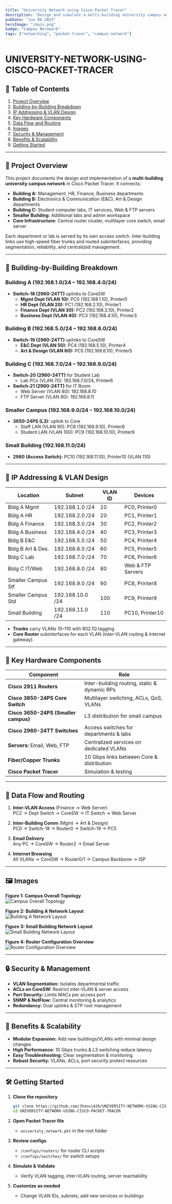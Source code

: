 ```yaml
---
title: "University Network using Cisco Packet Tracer"
description: "Design and simulate a multi-building university campus network with segmented VLANs, high-speed trunks, and centralized services using Cisco Packet Tracer."
pubDate: "Jun 08 2025"
heroImage: "/main.png"
badge: "Campus Netowork"
tags: ["networking", "packet-tracer", "campus-network"]
---
```


# UNIVERSITY-NETWORK-USING-CISCO-PACKET-TRACER

## 📖 Table of Contents

1. [Project Overview](#project-overview)  
2. [Building-by-Building Breakdown](#building-by-building-breakdown)  
3. [IP Addressing & VLAN Design](#ip-addressing--vlan-design)  
4. [Key Hardware Components](#key-hardware-components)  
5. [Data Flow and Routing](#data-flow-and-routing)  
6. [Images](#images)  
7. [Security & Management](#security--management)  
8. [Benefits & Scalability](#benefits--scalability)  
9. [Getting Started](#getting-started)  

---

## 🚀 Project Overview

This project documents the design and implementation of a **multi-building university campus network** in Cisco Packet Tracer. It connects:

- **Building A:** Management, HR, Finance, Business departments  
- **Building B:** Electronics & Communication (E&C), Art & Design departments  
- **Building C:** Student computer labs, IT services, Web & FTP servers  
- **Smaller Building:** Additional labs and admin workspace  
- **Core Infrastructure:** Central router cluster, multilayer core switch, email server  

Each department or lab is served by its own access switch. Inter-building links use high-speed fiber trunks and routed subinterfaces, providing segmentation, reliability, and centralized management.

---


## 🏢 Building-by-Building Breakdown

### Building A (192.168.1.0/24 – 192.168.4.0/24)
- **Switch-18 (2960-24TT)** uplinks to CoreSW  
  - **Mgmt Dept (VLAN 10):** PC0 (192.168.1.10), Printer0  
  - **HR Dept (VLAN 20):** PC1 (192.168.2.10), Printer1  
  - **Finance Dept (VLAN 30):** PC2 (192.168.3.10), Printer2  
  - **Business Dept (VLAN 40):** PC3 (192.168.4.10), Printer3  

### Building B (192.168.5.0/24 – 192.168.6.0/24)
- **Switch-19 (2960-24TT)** uplinks to CoreSW  
  - **E&C Dept (VLAN 50):** PC4 (192.168.5.10), Printer4  
  - **Art & Design (VLAN 60):** PC5 (192.168.6.10), Printer5  

### Building C (192.168.7.0/24 – 192.168.9.0/24)
- **Switch-20 (2960-24TT)** for Student Lab  
  - Lab PCs (VLAN 70): 192.168.7.0/24, Printer6  
- **Switch-21 (2960-24TT)** for IT Room  
  - Web Server (VLAN 80): 192.168.8.10  
  - FTP Server (VLAN 80): 192.168.8.11  

### Smaller Campus (192.168.9.0/24 – 192.168.10.0/24)
- **3650-24PS (L3):** uplink to Core  
  - Staff LAN (VLAN 90): PC8 (192.168.9.10), Printer8  
  - Student LAN (VLAN 100): PC9 (192.168.10.10), Printer9  

### Small Building (192.168.11.0/24)
- **2960 (Access Switch):** PC10 (192.168.11.10), Printer10 (VLAN 110)

---

## 🎯 IP Addressing & VLAN Design

| Location           | Subnet             | VLAN ID | Devices                    |
| ------------------ | ------------------ | ------- | -------------------------- |
| Bldg A Mgmt        | 192.168.1.0 /24    | 10      | PC0, Printer0              |
| Bldg A HR          | 192.168.2.0 /24    | 20      | PC1, Printer1              |
| Bldg A Finance     | 192.168.3.0 /24    | 30      | PC2, Printer2              |
| Bldg A Business    | 192.168.4.0 /24    | 40      | PC3, Printer3              |
| Bldg B E&C         | 192.168.5.0 /24    | 50      | PC4, Printer4              |
| Bldg B Art & Des.  | 192.168.6.0 /24    | 60      | PC5, Printer5              |
| Bldg C Lab         | 192.168.7.0 /24    | 70      | PC6, Printer6              |
| Bldg C IT/Web      | 192.168.8.0 /24    | 80      | Web & FTP Servers          |
| Smaller Campus Stf | 192.168.9.0 /24    | 90      | PC8, Printer8              |
| Smaller Campus Std | 192.168.10.0 /24   | 100     | PC9, Printer9              |
| Small Building     | 192.168.11.0 /24   | 110     | PC10, Printer10            |

- **Trunks** carry VLANs 10–110 with 802.1Q tagging.  
- **Core Router** subinterfaces for each VLAN (inter-VLAN routing & Internet gateway).

---

## 🔧 Key Hardware Components

| Component                         | Role                                          |
| --------------------------------- | --------------------------------------------- |
| **Cisco 2911 Routers**            | Inter-building routing, static & dynamic RPs  |
| **Cisco 3850-24PS Core Switch**   | Multilayer switching, ACLs, QoS, VLANs        |
| **Cisco 3650-24PS (Smaller campus)** | L3 distribution for small campus            |
| **Cisco 2960-24TT Switches**      | Access switches for departments & labs        |
| **Servers:** Email, Web, FTP      | Centralized services on dedicated VLANs       |
| **Fiber/Copper Trunks**           | 10 Gbps links between Core & distribution     |
| **Cisco Packet Tracer**           | Simulation & testing                          |

---

## 🔄 Data Flow and Routing

1. **Inter-VLAN Access** (Finance → Web Server)  
   PC2 → Dept Switch → CoreSW → IT Switch → Web Server  

2. **Inter-Building Comm** (Mgmt → Art & Design)  
   PC0 → Switch-18 → Router0 → Switch-19 → PC5  

3. **Email Delivery**  
   Any PC → CoreSW → Router2 → Email Server  

4. **Internet Browsing**  
   All VLANs → CoreSW → Router0/1 → Campus Backbone → ISP  

---

## 🖼️ Images

**Figure 1: Campus Overall Topology**  
![Campus Overall Topology](/main.png)

**Figure 2: Building A Network Layout**  
![Building A Network Layout](/mainn.png)

**Figure 3: Small Building Network Layout**  
![Small Building Network Layout](/small.png)

**Figure 4: Router Configuration Overview**  
![Router Configuration Overview](/rout.png)

---

## 🔒 Security & Management

- **VLAN Segmentation:** Isolates departmental traffic  
- **ACLs on CoreSW:** Restrict inter-VLAN & server access  
- **Port Security:** Limits MACs per access port  
- **SNMP & NetFlow:** Central monitoring & analytics  
- **Redundancy:** Dual uplinks & STP root management  

---

## 🎯 Benefits & Scalability

- **Modular Expansion:** Add new buildings/VLANs with minimal design changes  
- **High Performance:** 10 Gbps trunks & L3 switching reduce latency  
- **Easy Troubleshooting:** Clear segmentation & monitoring  
- **Robust Security:** VLANs, ACLs, port security protect resources  

---

## 🛠️ Getting Started

1. **Clone the repository**  
   ```bash
   git clone https://github.com/Jhansi426/UNIVERSITY-NETWORK-USING-CISCO-PACKET-TRACER.git
   cd UNIVERSITY-NETWORK-USING-CISCO-PACKET-TRACER

2. **Open Packet Tracer file**

   * `university_network.pkt` in the root folder

3. **Review configs**

   * `/configs/routers/` for router CLI scripts
   * `/configs/switches/` for switch setups

4. **Simulate & Validate**

   * Verify VLAN tagging, inter-VLAN routing, server reachability

5. **Customize as needed**

   * Change VLAN IDs, subnets, add new services or buildings
   
